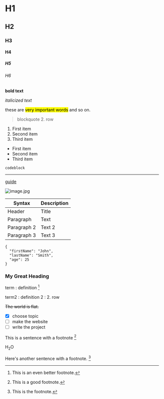 # H1
## H2
### H3
#### H4
##### H5
###### H6

**bold text**

*italicized text*

these are <mark>very important words</mark> and so on.

> blockquote
> 2. row

1. First item
2. Second item
3. Third item

- First item
- Second item
- Third item

`codeblock`

---
  
[guide](https://www.markdownguide.org/cheat-sheet/#extended-syntax)

![image.jpg](https://img.shields.io/badge/-WORD-268bd2?style=for-the-badge&logo=microsoftword)

| Syntax | Description |
| ----------- | ----------- |
| Header | Title |
| Paragraph | Text |
| Paragraph 2 | Text 2 |
| Paragraph 3 | Text 3 |

```
{
  "firstName": "John",
  "lastName": "Smith",
  "age": 25
}
```

### My Great Heading

term
: definition [^3]

term2
: definition 2
: 2. row

~~The world is flat.~~

- [x] choose topic
- [ ] make the website
- [ ] write the project

This is a sentence with a footnote [^2]

H<sub>2</sub>O

Here's another sentence with a footnote. [^1]

[^1]: This is the footnote.
[^2]: This is a good footnote.
[^3]: This is an even better footnote.
